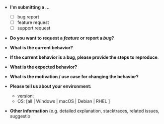 * **I'm submitting a ...**
  * [ ] bug report
  * [ ] feature request
  * [ ] support request

* **Do you want to request a *feature* or report a *bug*?**

* **What is the current behavior?**

* **If the current behavior is a bug, please provide the steps to reproduce**.

* **What is the expected behavior?**

* **What is the motivation / use case for changing the behavior?**

* **Please tell us about your environment:**
  * version: 
  * OS: [all | Windows | macOS | Debian | RHEL ]

* **Other information** (e.g. detailed explanation, stacktraces, related issues, suggestio